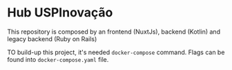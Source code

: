 # Hub USPInovação

This repository is composed by an frontend (NuxtJs), backend (Kotlin) and legacy backend (Ruby on Rails)

TO build-up this project, it's needed `docker-compose` command. Flags can be found into `docker-compose.yaml` file.